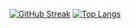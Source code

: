 [![GitHub Streak](http://github-readme-streak-stats.herokuapp.com?user=mac-web&theme=iceberg&hide_border=true&border_radius=35)](https://git.io/streak-stats)
[![Top Langs](https://github-readme-stats.vercel.app/api/top-langs/?username=mac-web)](https://github.com/anuraghazra/github-readme-stats)
